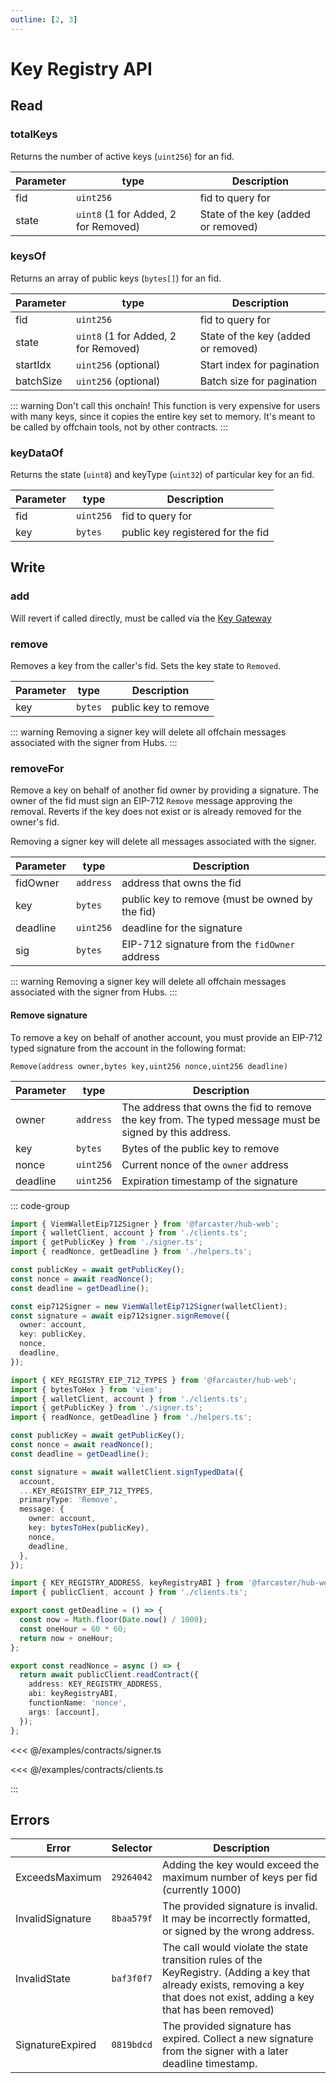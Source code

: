 ```yaml
---
outline: [2, 3]
---
```


# Key Registry API

## Read

### totalKeys

Returns the number of active keys (`uint256`) for an fid.

| Parameter | type                                 | Description                         |
| --------- | ------------------------------------ | ----------------------------------- |
| fid       | `uint256`                            | fid to query for                    |
| state     | `uint8` (1 for Added, 2 for Removed) | State of the key (added or removed) |

### keysOf

Returns an array of public keys (`bytes[]`) for an fid.

| Parameter | type                                 | Description                         |
| --------- | ------------------------------------ | ----------------------------------- |
| fid       | `uint256`                            | fid to query for                    |
| state     | `uint8` (1 for Added, 2 for Removed) | State of the key (added or removed) |
| startIdx  | `uint256` (optional)                 | Start index for pagination          |
| batchSize | `uint256` (optional)                 | Batch size for pagination           |

::: warning
Don't call this onchain! This function is very expensive for users with many keys, since it copies the entire key set to memory. It's meant to be called by offchain tools, not by other contracts.
:::

### keyDataOf

Returns the state (`uint8`) and keyType (`uint32`) of particular key for an fid.

| Parameter | type      | Description                       |
| --------- | --------- | --------------------------------- |
| fid       | `uint256` | fid to query for                  |
| key       | `bytes`   | public key registered for the fid |

## Write

### add

Will revert if called directly, must be called via the [Key Gateway](/reference/contracts/key-gateway.md)

### remove

Removes a key from the caller's fid. Sets the key state to `Removed`.

| Parameter | type    | Description          |
| --------- | ------- | -------------------- |
| key       | `bytes` | public key to remove |

::: warning
Removing a signer key will delete all offchain messages associated with the signer from Hubs.
:::

### removeFor

Remove a key on behalf of another fid owner by providing a signature. The owner of the fid must sign an EIP-712 `Remove` message approving the removal. Reverts if the key does not exist or is already removed for the owner's fid.

Removing a signer key will delete all messages associated with the signer.

| Parameter | type      | Description                                     |
| --------- | --------- | ----------------------------------------------- |
| fidOwner  | `address` | address that owns the fid                       |
| key       | `bytes`   | public key to remove (must be owned by the fid) |
| deadline  | `uint256` | deadline for the signature                      |
| sig       | `bytes`   | EIP-712 signature from the `fidOwner` address   |

::: warning
Removing a signer key will delete all offchain messages associated with the signer from Hubs.
:::

#### Remove signature

To remove a key on behalf of another account, you must provide an EIP-712 typed signature from the account in the following format:

`Remove(address owner,bytes key,uint256 nonce,uint256 deadline)`

| Parameter | type      | Description                                                                                             |
| --------- | --------- | ------------------------------------------------------------------------------------------------------- |
| owner     | `address` | The address that owns the fid to remove the key from. The typed message must be signed by this address. |
| key       | `bytes`   | Bytes of the public key to remove                                                                       |
| nonce     | `uint256` | Current nonce of the `owner` address                                                                    |
| deadline  | `uint256` | Expiration timestamp of the signature                                                                   |

::: code-group

```ts [@farcaster/hub-web]
import { ViemWalletEip712Signer } from '@farcaster/hub-web';
import { walletClient, account } from './clients.ts';
import { getPublicKey } from './signer.ts';
import { readNonce, getDeadline } from './helpers.ts';

const publicKey = await getPublicKey();
const nonce = await readNonce();
const deadline = getDeadline();

const eip712Signer = new ViemWalletEip712Signer(walletClient);
const signature = await eip712signer.signRemove({
  owner: account,
  key: publicKey,
  nonce,
  deadline,
});
```

```ts [Viem]
import { KEY_REGISTRY_EIP_712_TYPES } from '@farcaster/hub-web';
import { bytesToHex } from 'viem';
import { walletClient, account } from './clients.ts';
import { getPublicKey } from './signer.ts';
import { readNonce, getDeadline } from './helpers.ts';

const publicKey = await getPublicKey();
const nonce = await readNonce();
const deadline = getDeadline();

const signature = await walletClient.signTypedData({
  account,
  ...KEY_REGISTRY_EIP_712_TYPES,
  primaryType: 'Remove',
  message: {
    owner: account,
    key: bytesToHex(publicKey),
    nonce,
    deadline,
  },
});
```

```ts [helpers.ts]
import { KEY_REGISTRY_ADDRESS, keyRegistryABI } from '@farcaster/hub-web';
import { publicClient, account } from './clients.ts';

export const getDeadline = () => {
  const now = Math.floor(Date.now() / 1000);
  const oneHour = 60 * 60;
  return now + oneHour;
};

export const readNonce = async () => {
  return await publicClient.readContract({
    address: KEY_REGISTRY_ADDRESS,
    abi: keyRegistryABI,
    functionName: 'nonce',
    args: [account],
  });
};
```

<<< @/examples/contracts/signer.ts

<<< @/examples/contracts/clients.ts

:::

## Errors

| Error            | Selector   | Description                                                                                                                                                                      |
| ---------------- | ---------- | -------------------------------------------------------------------------------------------------------------------------------------------------------------------------------- |
| ExceedsMaximum   | `29264042` | Adding the key would exceed the maximum number of keys per fid (currently 1000)                                                                                                  |
| InvalidSignature | `8baa579f` | The provided signature is invalid. It may be incorrectly formatted, or signed by the wrong address.                                                                              |
| InvalidState     | `baf3f0f7` | The call would violate the state transition rules of the KeyRegistry. (Adding a key that already exists, removing a key that does not exist, adding a key that has been removed) |
| SignatureExpired | `0819bdcd` | The provided signature has expired. Collect a new signature from the signer with a later deadline timestamp.                                                                     |
